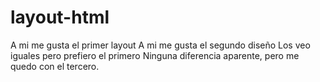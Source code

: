 # layout-html
A mi me gusta el primer layout
A mi me gusta el segundo diseño 
Los veo iguales pero prefiero el primero
Ninguna diferencia aparente, pero me quedo con el tercero.
